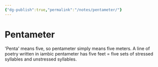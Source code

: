 ```yaml
---
{"dg-publish":true,"permalink":"/notes/pentameter/"}
---
```



# Pentameter

'Penta' means five, so pentameter simply means five meters. A line of poetry written in iambic pentameter has five feet = five sets of stressed syllables and unstressed syllables.